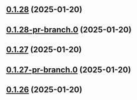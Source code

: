 ## [0.1.28](https://github.com/latha-414/AWS-CICD-web-app/compare/v0.1.28-pr-branch.0...v0.1.28) (2025-01-20)



## [0.1.28-pr-branch.0](https://github.com/latha-414/AWS-CICD-web-app/compare/v0.1.27...v0.1.28-pr-branch.0) (2025-01-20)



## [0.1.27](https://github.com/latha-414/AWS-CICD-web-app/compare/v0.1.27-pr-branch.0...v0.1.27) (2025-01-20)



## [0.1.27-pr-branch.0](https://github.com/latha-414/AWS-CICD-web-app/compare/v0.1.26...v0.1.27-pr-branch.0) (2025-01-20)



## [0.1.26](https://github.com/latha-414/AWS-CICD-web-app/compare/v0.1.25-pr-branch.1...v0.1.26) (2025-01-20)



